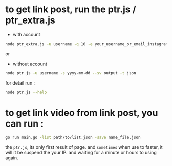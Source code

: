 # to get link post, run the ptr.js / ptr_extra.js
    
* with account
```bash
node ptr_extra.js -u username -q 10 -e your_username_or_email_instagram -p your_password_instagram --sv output_name -t json
```
or

* without account
```bash
node ptr.js -u username -s yyyy-mm-dd --sv output -t json
```

for detail run :
```bash
node ptr.js --help
```


# to get link video from link post, you can run :

```bash
go run main.go -list path/to/list.json -save name_file.json
```

the `ptr.js`, its only first result of page. and `sometimes` when use to faster, it will it be suspend the your IP. and waiting for a minute or hours to using again.


